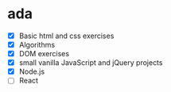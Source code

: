 # ada

- [x] Basic html and css exercises
- [x] Algorithms
- [x] DOM exercises
- [x] small vanilla JavaScript and jQuery projects
- [x] Node.js
- [ ] React
